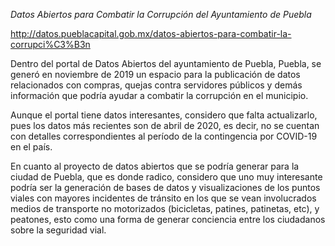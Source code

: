 *Datos Abiertos para Combatir la Corrupción del Ayuntamiento de Puebla*

http://datos.pueblacapital.gob.mx/datos-abiertos-para-combatir-la-corrupci%C3%B3n 

Dentro del portal de Datos Abiertos del ayuntamiento de Puebla, Puebla, se generó en noviembre de 2019 un espacio para la publicación de datos relacionados con compras, quejas contra servidores públicos y demás información que podría ayudar a combatir la corrupción en el municipio.

Aunque el portal tiene datos interesantes, considero que falta actualizarlo, pues los datos más recientes son de abril de 2020, es decir, no se cuentan con detalles correspondientes al período de la contingencia por COVID-19 en el país.

En cuanto al proyecto de datos abiertos que se podría generar para la ciudad de Puebla, que es donde radico, considero que uno muy interesante podría ser la generación de bases de datos y visualizaciones de los puntos viales con mayores incidentes de tránsito en los que se vean involucrados medios de transporte no motorizados (bicicletas, patines, patinetas, etc), y peatones, esto como una forma de generar conciencia entre los ciudadanos sobre la seguridad vial.
